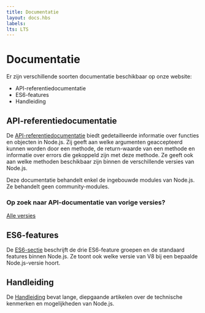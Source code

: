 ```yaml
---
title: Documentatie
layout: docs.hbs
labels:
lts: LTS
---
```


# Documentatie

Er zijn verschillende soorten documentatie beschikbaar op onze website:

- API-referentiedocumentatie
- ES6-features
- Handleiding

## API-referentiedocumentatie

De [API-referentiedocumentatie](https://nodejs.org/api/) biedt gedetailleerde informatie over functies en objecten in Node.js. Zij geeft aan welke argumenten geaccepteerd kunnen worden door een methode, de return-waarde van een methode en informatie over errors die gekoppeld zijn met deze methode. Ze geeft ook aan welke methoden beschikbaar zijn binnen de verschillende versies van Node.js.

Deze documentatie behandelt enkel de ingebouwde modules van Node.js. Ze behandelt geen community-modules.

<div class="highlight-box">

### Op zoek naar API-documentatie van vorige versies?

<NodeApiVersionLinks />

[Alle versies](https://nodejs.org/docs/)

</div>

## ES6-features

De [ES6-sectie](/en/docs/es6/) beschrijft de drie ES6-feature groepen en de standaard features binnen Node.js. Ze toont ook welke versie van V8 bij een bepaalde Node.js-versie hoort.

## Handleiding

De [Handleiding](/en/docs/guides/) bevat lange, diepgaande artikelen over de technische kenmerken en mogelijkheden van Node.js.
